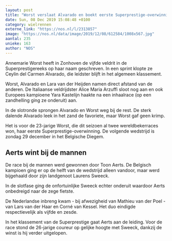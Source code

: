 ```yaml
---
layout: post
title: "Worst verslaat Alvarado en boekt eerste Superprestige-overwinning"
date: Sun, 08 Dec 2019 15:08:48 +0100
category: wielrennen
externe_link: "https://nos.nl/l/2313857"
image: "https://nos.nl/data/image/2019/12/08/612584/1008x567.jpg"
aantal: 235
unieke: 163
author: "NOS"
---
```


<p>Annemarie Worst heeft in Zonhoven de vijfde veldrit in de Superprestigereeks op haar naam geschreven. In een sprint klopte ze Ceylin del Carmen Alvarado, die leidster blijft in het algemeen klassement.</p>
<p>Worst, Alvarado en Lara van der Heijden namen direct afstand van de anderen. De Italiaanse veldrijdster Alice Maria Arzuffi sloot nog aan en ook Europees kampioene Yara Kastelijn haakte na een inhaalrace (op een zandhelling ging ze onderuit) aan.</p>
<p>In de slotronde sprongen Alvarado en Worst weg bij de rest. De sterk dalende Alvarado leek in het zand de favoriete, maar Worst gaf geen krimp.</p>
<p>Het is voor de 23-jarige Worst, die dit seizoen al twee wereldbekerraces won, haar eerste Superprestige-overwinning. De volgende wedstrijd is zondag 29 december in het Belgische Diegem.</p>
<h2>Aerts wint bij de mannen</h2>
<p>De race bij de mannen werd gewonnen door Toon Aerts. De Belgisch kampioen ging er op de helft van de wedstrijd alleen vandoor, maar werd bijgehaald door zijn landgenoot Laurens Sweeck.</p>
<p>In de slotfase ging de onfortuinlijke Sweeck echter onderuit waardoor Aerts onbedreigd naar de zege fietste.</p>
<p>De Nederlandse inbreng kwam - bij afwezigheid van Mathieu van der Poel - van Lars van der Haar en Corné van Kessel. Het duo eindigde respectievelijk als vijfde en zesde.</p>
<p>In het klassement van de Superprestige gaat Aerts aan de leiding. Voor de race stond de 26-jarige coureur op gelijke hoogte met Sweeck, dankzij de winst is hij verder uitgelopen.</p>
